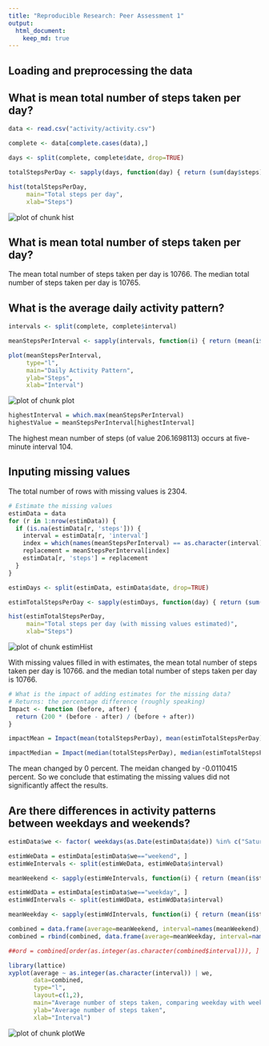 ```yaml
---
title: "Reproducible Research: Peer Assessment 1"
output: 
  html_document:
    keep_md: true
---
```


## Loading and preprocessing the data


## What is mean total number of steps taken per day?

```r
data <- read.csv("activity/activity.csv")

complete <- data[complete.cases(data),]

days <- split(complete, complete$date, drop=TRUE)

totalStepsPerDay <- sapply(days, function(day) { return (sum(day$steps)) } )
```


```r
hist(totalStepsPerDay,
     main="Total steps per day",
     xlab="Steps")
```

![plot of chunk hist](figure/hist-1.png) 

## What is mean total number of steps taken per day?
The mean total number of steps taken per day is
10766.
The median total number of steps taken per day is
10765.


## What is the average daily activity pattern?


```r
intervals <- split(complete, complete$interval)

meanStepsPerInterval <- sapply(intervals, function(i) { return (mean(i$steps)) } )
```



```r
plot(meanStepsPerInterval,
     type="l",
     main="Daily Activity Pattern",
     ylab="Steps",
     xlab="Interval")
```

![plot of chunk plot](figure/plot-1.png) 

```r
highestInterval = which.max(meanStepsPerInterval)
highestValue = meanStepsPerInterval[highestInterval]
```

The highest mean number of steps (of value 206.1698113) occurs at five-minute interval 104.

## Inputing missing values
The total number of rows with missing values is
2304.


```r
# Estimate the missing values
estimData = data
for (r in 1:nrow(estimData)) {
  if (is.na(estimData[r, 'steps'])) {
    interval = estimData[r, 'interval']
    index = which(names(meanStepsPerInterval) == as.character(interval))
    replacement = meanStepsPerInterval[index]
    estimData[r, 'steps'] = replacement
  }
}
```


```r
estimDays <- split(estimData, estimData$date, drop=TRUE)

estimTotalStepsPerDay <- sapply(estimDays, function(day) { return (sum(day$steps)) } )
```


```r
hist(estimTotalStepsPerDay,
     main="Total steps per day (with missing values estimated)",
     xlab="Steps")
```

![plot of chunk estimHist](figure/estimHist-1.png) 

With missing values filled in with estimates,
the mean total number of steps taken per day is
10766.
and the median total number of steps taken per day is
10766.


```r
# What is the impact of adding estimates for the missing data?
# Returns: the percentage difference (roughly speaking)
Impact <- function (before, after) {
  return (200 * (before - after) / (before + after))
}

impactMean = Impact(mean(totalStepsPerDay), mean(estimTotalStepsPerDay))

impactMedian = Impact(median(totalStepsPerDay), median(estimTotalStepsPerDay))
```

The mean   changed by 0 percent.
The meidan changed by -0.0110415 percent.
So we conclude that estimating the missing values did not significantly affect the results.

## Are there differences in activity patterns between weekdays and weekends?


```r
estimData$we <- factor( weekdays(as.Date(estimData$date)) %in% c("Saturday", "Sunday"), labels=c("weekday", "weekend") )
```


```r
estimWeData = estimData[estimData$we=="weekend", ]
estimWeIntervals <- split(estimWeData, estimWeData$interval)

meanWeekend <- sapply(estimWeIntervals, function(i) { return (mean(i$steps)) } )

estimWdData = estimData[estimData$we=="weekday", ]
estimWdIntervals <- split(estimWdData, estimWdData$interval)

meanWeekday <- sapply(estimWdIntervals, function(i) { return (mean(i$steps)) } )

combined = data.frame(average=meanWeekend, interval=names(meanWeekend), we=as.factor("weekend"))
combined = rbind(combined, data.frame(average=meanWeekday, interval=names(meanWeekday), we=as.factor("weekday")))

##ord = combined[order(as.integer(as.character(combined$interval))), ]

library(lattice)
xyplot(average ~ as.integer(as.character(interval)) | we,
       data=combined,
       type="l",
       layout=c(1,2),
       main="Average number of steps taken, comparing weekday with weekend",
       ylab="Average number of steps taken",
       xlab="Interval")
```

![plot of chunk plotWe](figure/plotWe-1.png) 


